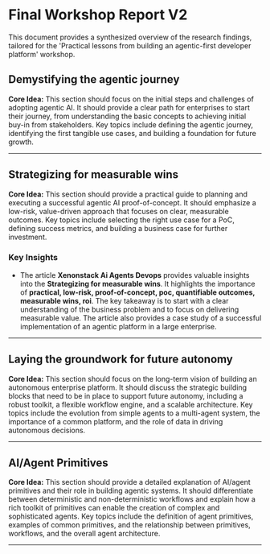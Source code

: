 # Final Workshop Report V2

This document provides a synthesized overview of the research findings, tailored for the 'Practical lessons from building an agentic-first developer platform' workshop.

## Demystifying the agentic journey

**Core Idea:** This section should focus on the initial steps and challenges of adopting agentic AI. It should provide a clear path for enterprises to start their journey, from understanding the basic concepts to achieving initial buy-in from stakeholders. Key topics include defining the agentic journey, identifying the first tangible use cases, and building a foundation for future growth.


---

## Strategizing for measurable wins

**Core Idea:** This section should provide a practical guide to planning and executing a successful agentic AI proof-of-concept. It should emphasize a low-risk, value-driven approach that focuses on clear, measurable outcomes. Key topics include selecting the right use case for a PoC, defining success metrics, and building a business case for further investment.

### Key Insights

- The article **Xenonstack Ai Agents Devops** provides valuable insights into the **Strategizing for measurable wins**. It highlights the importance of **practical, low-risk, proof-of-concept, poc, quantifiable outcomes, measurable wins, roi**. The key takeaway is to start with a clear understanding of the business problem and to focus on delivering measurable value. The article also provides a case study of a successful implementation of an agentic platform in a large enterprise.

---

## Laying the groundwork for future autonomy

**Core Idea:** This section should focus on the long-term vision of building an autonomous enterprise platform. It should discuss the strategic building blocks that need to be in place to support future autonomy, including a robust toolkit, a flexible workflow engine, and a scalable architecture. Key topics include the evolution from simple agents to a multi-agent system, the importance of a common platform, and the role of data in driving autonomous decisions.


---

## AI/Agent Primitives

**Core Idea:** This section should provide a detailed explanation of AI/agent primitives and their role in building agentic systems. It should differentiate between deterministic and non-deterministic workflows and explain how a rich toolkit of primitives can enable the creation of complex and sophisticated agents. Key topics include the definition of agent primitives, examples of common primitives, and the relationship between primitives, workflows, and the overall agent architecture.


---

